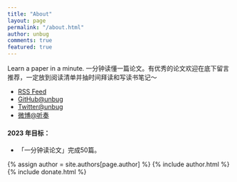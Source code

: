 ```yaml
---
title: "About"
layout: page
permalink: "/about.html"
author: unbug
comments: true
featured: true
---
```

Learn a paper in a minute. 一分钟读懂一篇论文。有优秀的论文欢迎在底下留言推荐，一定放到阅读清单并抽时间拜读和写读书笔记～

- [RSS Feed]({{site.baseurl}}/feed.xml)
- [GitHub@unbug](https://github.com/unbug)
- [Twitter@unbug](https://twitter.com/unbug)
- [微博@听奏](https://weibo.com/u/1241231982)

#### 2023 年目标：
- 「一分钟读论文」完成50篇。

<!-- donate -->
{% assign author = site.authors[page.author] %}
{% include author.html %}
{% include donate.html %}
            